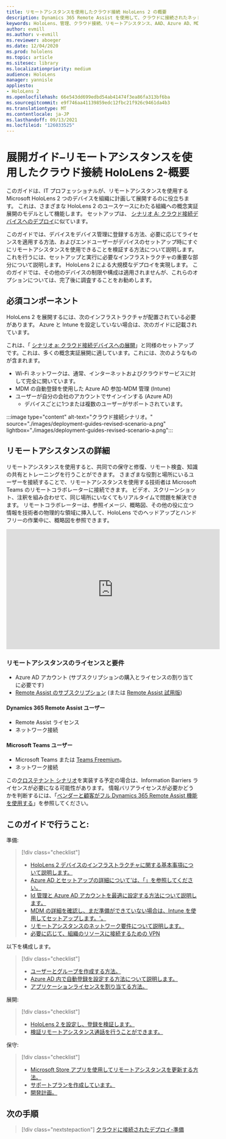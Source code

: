 ```yaml
---
title: リモートアシスタンスを使用したクラウド接続 HoloLens 2 の概要
description: Dynamics 365 Remote Assist を使用して、クラウドに接続されたネットワーク経由で HoloLens 2 デバイスを登録する方法について説明します。
keywords: HoloLens、管理、クラウド接続、リモートアシスタンス、AAD、Azure AD、MDM、モバイルデバイス管理
author: evmill
ms.author: v-evmill
ms.reviewer: aboeger
ms.date: 12/04/2020
ms.prod: hololens
ms.topic: article
ms.sitesec: library
ms.localizationpriority: medium
audience: HoloLens
manager: yannisle
appliesto:
- HoloLens 2
ms.openlocfilehash: 66e543dd699edbd54ab41474f3ea86fa313bf6ba
ms.sourcegitcommit: e9f746aa41139859edc12fbc21f926c9461da4b3
ms.translationtype: MT
ms.contentlocale: ja-JP
ms.lasthandoff: 09/13/2021
ms.locfileid: "126033525"
---
```

# <a name="deployment-guide--cloud-connected-hololens-2-with-remote-assist--overview"></a>展開ガイド–リモートアシスタンスを使用したクラウド接続 HoloLens 2-概要

このガイドは、IT プロフェッショナルが、リモートアシスタンスを使用する Microsoft HoloLens 2 つのデバイスを組織に計画して展開するのに役立ちます。 これは、さまざまな HoloLens 2 のユースケースにわたる組織への概念実証展開のモデルとして機能します。 セットアップは、 [シナリオ A: クラウド接続デバイスへのデプロイ](common-scenarios.md#scenario-a)に似ています。 

このガイドでは、デバイスをデバイス管理に登録する方法、必要に応じてライセンスを適用する方法、およびエンドユーザーがデバイスのセットアップ時にすぐにリモートアシスタンスを使用できることを検証する方法について説明します。 これを行うには、セットアップと実行に必要なインフラストラクチャの重要な部分について説明します。 HoloLens 2 による大規模なデプロイを実現します。 このガイドでは、その他のデバイスの制限や構成は適用されませんが、これらのオプションについては、完了後に調査することをお勧めします。

## <a name="prerequisites"></a>必須コンポーネント

HoloLens 2 を展開するには、次のインフラストラクチャが配置されている必要があります。 Azure と Intune を設定していない場合は、次のガイドに記載されています。

これは、「 [シナリオ a: クラウド接続デバイスへの展開](/hololens/common-scenarios#scenario-a)」と同様のセットアップです。これは、多くの概念実証展開に適しています。これには、次のようなものが含まれます。

- Wi-Fi ネットワークは、通常、インターネットおよびクラウドサービスに対して完全に開いています。
- MDM の自動登録を使用した Azure AD 参加-MDM 管理 (Intune)
- ユーザーが自分の会社のアカウントでサインインする (Azure AD)
    - デバイスごとに1つまたは複数のユーザーがサポートされています。

:::image type="content" alt-text="クラウド接続シナリオ。" source="./images/deployment-guides-revised-scenario-a.png" lightbox="./images/deployment-guides-revised-scenario-a.png":::


## <a name="learn-about-remote-assist"></a>リモートアシスタンスの詳細

リモートアシスタンスを使用すると、共同での保守と修復、リモート検査、知識の共有とトレーニングを行うことができます。 さまざまな役割と場所にいるユーザーを接続することで、リモートアシスタンスを使用する技術者は Microsoft Teams のリモートコラボレーターに接続できます。 ビデオ、スクリーンショット、注釈を組み合わせて、同じ場所にいなくてもリアルタイムで問題を解決できます。 リモートコラボレーターは、参照イメージ、概略図、その他の役に立つ情報を技術者の物理的な領域に挿入して、HoloLens でのヘッドアップとハンドフリーの作業中に、概略図を参照できます。

<iframe width="560" height="315" src="https://www.youtube.com/embed/d3YT8j0yYl0" frameborder="0" allow="accelerometer; autoplay; clipboard-write; encrypted-media; gyroscope; picture-in-picture" allowfullscreen></iframe>

### <a name="remote-assist-licensing-and-requirements"></a>リモートアシスタンスのライセンスと要件

- Azure AD アカウント (サブスクリプションの購入とライセンスの割り当てに必要です)
- [Remote Assist のサブスクリプション](/dynamics365/mixed-reality/remote-assist/buy-and-deploy-remote-assist) (または [Remote Assist 試用版](/dynamics365/mixed-reality/remote-assist/try-remote-assist))
    
#### <a name="dynamics-365-remote-assist-user"></a>Dynamics 365 Remote Assist ユーザー

- Remote Assist ライセンス
- ネットワーク接続

#### <a name="microsoft-teams-user"></a>Microsoft Teams ユーザー

- Microsoft Teams または [Teams Freemium](https://products.office.com/microsoft-teams/free)。
- ネットワーク接続

この[クロステナント シナリオ](/dynamics365/mixed-reality/remote-assist/cross-tenant-overview#scenario-2-leasing-services-to-other-tenants)を実装する予定の場合は、Information Barriers ライセンスが必要になる可能性があります。 情報バリアライセンスが必要かどうかを判断するには、「[ベンダーと顧客がフル Dynamics 365 Remote Assist 機能を使用する](/dynamics365/mixed-reality/remote-assist/cross-tenant-licensing-implementation)」を参照してください。

## <a name="in-this-guide-you-will"></a>このガイドで行うこと:

準備:

> [!div class="checklist"]
> - [HoloLens 2 デバイスのインフラストラクチャに関する基本事項について説明します。](hololens2-cloud-connected-prepare.md#infrastructure-essentials)
> - [Azure AD とセットアップの詳細について&#39;は、「」を参照してください。](hololens2-cloud-connected-prepare.md#azure-active-directory)
> - [Id 管理と Azure AD アカウントを最適に設定する方法について説明します。](hololens2-cloud-connected-prepare.md#identity-management)
> - [MDM の詳細を確認し、まだ準備ができていない場合は、Intune を使用してセットアップします。&#39;。](hololens2-cloud-connected-prepare.md#mobile-device-management)
> - [リモートアシスタンスのネットワーク要件について説明します。](hololens2-cloud-connected-prepare.md#network)
> - [必要に応じて、組織のリソースに接続するための VPN](hololens2-cloud-connected-prepare.md#optional-connect-your-hololens-to-vpn)

以下を構成します。

> [!div class="checklist"]
> - [ユーザーとグループを作成する方法。](hololens2-cloud-connected-configure.md#azure-users-and-groups)
> - [Azure AD 内で自動登録を設定する方法について説明します。](hololens2-cloud-connected-configure.md#auto-enrollment-on-hololens-2)
> - [アプリケーションライセンスを割り当てる方法。](hololens2-cloud-connected-configure.md#application-licenses)

展開: 

> [!div class="checklist"]
> - [HoloLens 2 を設定し、登録を検証します。](hololens2-cloud-connected-deploy.md#enrollment-validation)
> - [検証リモートアシスタンス通話を行うことができます。](hololens2-cloud-connected-deploy.md#remote-assist-call-validation)

保守:

> [!div class="checklist"]
> - [Microsoft Store アプリを使用してリモートアシスタンスを更新する方法。](hololens2-cloud-connected-maintain.md#updates)
> - [サポートプランを作成しています。](hololens2-cloud-connected-maintain.md#support-plan)
> - [開発計画。](hololens2-cloud-connected-maintain.md#development-plan)

## <a name="next-step"></a>次の手順

> [!div class="nextstepaction"]
> [クラウドに接続されたデプロイ-準備](hololens2-cloud-connected-prepare.md)

